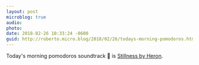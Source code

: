```yaml
---
layout: post
microblog: true
audio: 
photo: 
date: 2018-02-26 10:33:24 -0600
guid: http://roberto.micro.blog/2018/02/26/todays-morning-pomodoros.html
---
```

Today's morning pomodoros soundtrack 🎵 is [Stillness by Heron](http://open.spotify.com/track/7cqrEoVQftbQ3tlDUxNmsa). 
